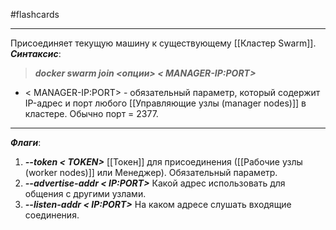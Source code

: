 #flashcards 
***
Присоединяет текущую машину к существующему [[Кластер Swarm]].
***Синтаксис***:
>***docker swarm join <опции> < MANAGER-IP:PORT>***
- < MANAGER-IP:PORT> - обязательный параметр, который содержит IP-адрес и порт любого [[Управляющие узлы (manager nodes)]] в кластере. Обычно порт = 2377.
***
***Флаги***:
1. ***--token < TOKEN>***
	[[Токен]] для присоединения ([[Рабочие узлы (worker nodes)]] или Менеджер). Обязательный параметр.
2. ***--advertise-addr < IP:PORT>***
	Какой адрес использовать для общения с другими узлами.
3. ***--listen-addr < IP:PORT>***
	На каком адресе слушать входящие соединения.

